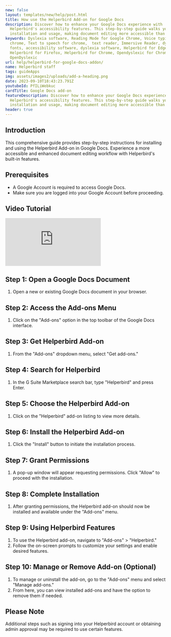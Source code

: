 ```yaml
---
new: false
layout: templates/new/help/post.html
title: How use the Helperbird Add-on for Google Docs
description: Discover how to enhance your Google Docs experience with
  Helperbird's accessibility features. This step-by-step guide walks you through
  installation and usage, making document editing more accessible than ever.
keywords: Dyslexia software, Reading Mode for Google Chrome, Voice typing for
  chrome, Text to speech for chrome,  text reader, Immersive Reader, dyslexia
  fonts, accessibility software, dyslexia software, Helperbird for Edge,
  Helperbird for Firefox, Helperbird for Chrome, Opendyslexic for Chrome,
  OpenDyslexic
url: help/helperbird-for-google-docs-addon/
name: Helperbird staff
tags: guideApps
img: assets/images2/uploads/add-a-heading.png
date: 2023-09-10T18:43:23.791Z
youtubeId: PfILiWebkuc
cardTitle: Google Docs add-on
featureDescription: Discover how to enhance your Google Docs experience with
  Helperbird's accessibility features. This step-by-step guide walks you through
  installation and usage, making document editing more accessible than ever.
header: true
---
```


## Introduction
This comprehensive guide provides step-by-step instructions for installing and using the Helperbird Add-on in Google Docs. Experience a more accessible and enhanced document editing workflow with Helperbird's built-in features.

## Prerequisites
- A Google Account is required to access Google Docs.
- Make sure you are logged into your Google Account before proceeding.



## Video Tutorial


<div class="aspect-w-16 aspect-h-9 mt-12 mb-12">
<iframe   id="videos" src="https://www.youtube.com/embed/hUBfceYUm3I" title="YouTube video player" frameborder="0" allow="accelerometer; autoplay; clipboard-write; encrypted-media; gyroscope; picture-in-picture; web-share" allowfullscreen></iframe>
</div>





## Step 1: Open a Google Docs Document
1. Open a new or existing Google Docs document in your browser.

## Step 2: Access the Add-ons Menu
1. Click on the "Add-ons" option in the top toolbar of the Google Docs interface.

## Step 3: Get Helperbird Add-on
1. From the "Add-ons" dropdown menu, select "Get add-ons."
  
## Step 4: Search for Helperbird
1. In the G Suite Marketplace search bar, type "Helperbird" and press Enter.

## Step 5: Choose the Helperbird Add-on
1. Click on the "Helperbird" add-on listing to view more details.

## Step 6: Install the Helperbird Add-on
1. Click the "Install" button to initiate the installation process.

## Step 7: Grant Permissions
1. A pop-up window will appear requesting permissions. Click "Allow" to proceed with the installation.

## Step 8: Complete Installation
1. After granting permissions, the Helperbird add-on should now be installed and available under the "Add-ons" menu.

## Step 9: Using Helperbird Features
1. To use the Helperbird add-on, navigate to "Add-ons" > "Helperbird."
2. Follow the on-screen prompts to customize your settings and enable desired features.

## Step 10: Manage or Remove Add-on (Optional)
1. To manage or uninstall the add-on, go to the "Add-ons" menu and select "Manage add-ons."
2. From here, you can view installed add-ons and have the option to remove them if needed.

## Please Note
Additional steps such as signing into your Helperbird account or obtaining admin approval may be required to use certain features.



